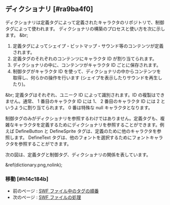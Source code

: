 ## ディクショナリ [#ra9ba4f0]

ディクショナリは定義タグによって定義されたキャラクタのリポジトリで、制御タグによって使われます。
ディクショナリの構築のプロセスと使い方を次に示します。
&br;

1. 定義タグによってシェイプ・ビットマップ・サウンド等のコンテンツが定義されます。
1. 定義タグのそれぞれのコンテンツにキャラクタ ID が割り当てられます。
1. ディクショナリの中に、コンテンツがキャラクタ ID ごとに保存されます。
1. 制御タグがキャラクタ ID を使って、ディクショナリの中からコンテンツを取得し、何らかの操作を行います (シェイプを表示したりサウンドを再生したり)。

&br;
定義タグはそれぞれ、ユニーク ID によって識別されます。ID の複製はできません。通常、 1 番目のキャラクタ ID には 1、 2 番目のキャラクタ ID には 2 というように割り当てられます。 0 番は特殊な null キャラクタとなります。

制御タグのみがディクショナリを参照するわけではありません。定義タグも、複雑なキャラクタを定義するためにディクショナリを参照することができます。例えば DefineButton と DefineSprite タグは、定義のために他のキャラクタを参照します。 DefineText タグは、他のフォントを選択するためにフォントキャラクタを参照することができます。

次の図は、定義タグと制御タグ、ディクショナリの関係を表しています。

&ref(dictionary.png,nolink);

### 移動 [#h14c184b]
* 前のページ : [SWF ファイル中のタグの順番](SWFの構造要約_SWF_ファイル中のタグの順番)
* 次のページ : [SWF ファイルの処理](SWFの構造要約_SWF_ファイルの処理)
